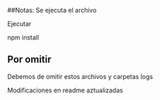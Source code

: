 ##Notas:
Se ejecuta el archivo

Ejecutar

npm install

## Por omitir 

Debemos de omitir estos archivos y carpetas
logs

Modificaciones en readme aztualizadas
